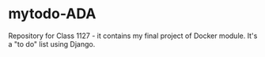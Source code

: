# mytodo-ADA
Repository for Class 1127 - it contains my final project of Docker module. It's a "to do" list using Django.
